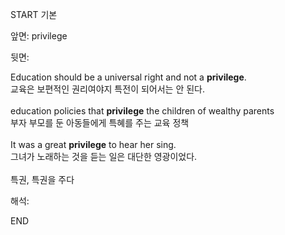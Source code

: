 START
기본

앞면:
privilege


뒷면:
<div>Education should be a universal right and not a <b>privilege</b>. </div><div>교육은 보편적인 권리여야지 특전이 되어서는 안 된다.</div><div><br></div><div><div>education policies that <b>privilege</b> the children of wealthy parents </div><div>부자 부모를 둔 아동들에게 특혜를 주는 교육 정책</div></div><div><br></div><div><div>It was a great <strong>privilege</strong> to hear her sing. </div><div><div>그녀가 노래하는 것을 듣는 일은 대단한 영광이었다.</div></div></div><div><br></div><div>특권,  특권을 주다</div>


해석:

END